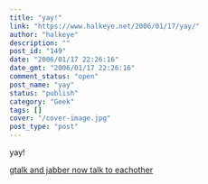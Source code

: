 ```yaml
---
title: "yay!"
link: "https://www.halkeye.net/2006/01/17/yay/"
author: "halkeye"
description: ""
post_id: "149"
date: "2006/01/17 22:26:16"
date_gmt: "2006/01/17 22:26:16"
comment_status: "open"
post_name: "yay"
status: "publish"
category: "Geek"
tags: []
cover: "/cover-image.jpg"
post_type: "post"
---
```


yay!

[gtalk and jabber now talk to eachother](http://googletalk.blogspot.com/2006/01/xmpp-federation.html)